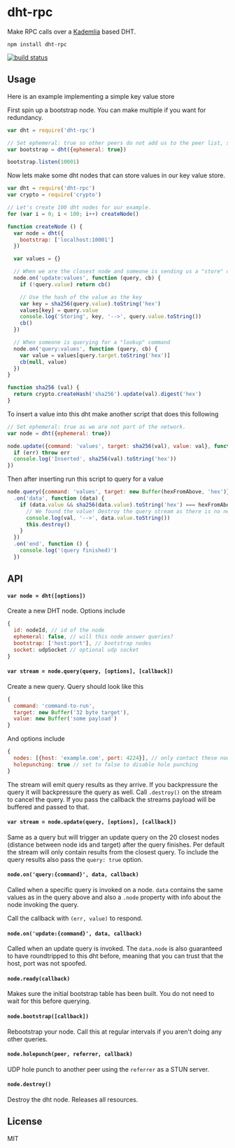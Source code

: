 # dht-rpc

Make RPC calls over a [Kademlia](https://pdos.csail.mit.edu/~petar/papers/maymounkov-kademlia-lncs.pdf) based DHT.

```
npm install dht-rpc
```
[![build status](http://img.shields.io/travis/mafintosh/dht-rpc.svg?style=flat)](http://travis-ci.org/mafintosh/dht-rpc)

## Usage

Here is an example implementing a simple key value store

First spin up a bootstrap node. You can make multiple if you want for redundancy.

``` js
var dht = require('dht-rpc')

// Set ephemeral: true so other peers do not add us to the peer list, simply bootstrap
var bootstrap = dht({ephemeral: true})

bootstrap.listen(10001)
```

Now lets make some dht nodes that can store values in our key value store.

``` js
var dht = require('dht-rpc')
var crypto = require('crypto')

// Let's create 100 dht nodes for our example.
for (var i = 0; i < 100; i++) createNode()

function createNode () {
  var node = dht({
    bootstrap: ['localhost:10001']
  })

  var values = {}

  // When we are the closest node and someone is sending us a "store" command
  node.on('update:values', function (query, cb) {
    if (!query.value) return cb()

    // Use the hash of the value as the key
    var key = sha256(query.value).toString('hex')
    values[key] = query.value
    console.log('Storing', key, '-->', query.value.toString())
    cb()
  })

  // When someone is querying for a "lookup" command
  node.on('query:values', function (query, cb) {
    var value = values[query.target.toString('hex')]
    cb(null, value)
  })
}

function sha256 (val) {
  return crypto.createHash('sha256').update(val).digest('hex')
}
```

To insert a value into this dht make another script that does this following

``` js
// Set ephemeral: true as we are not part of the network.
var node = dht({ephemeral: true})

node.update({command: 'values', target: sha256(val), value: val}, function (err, res) {
  if (err) throw err
  console.log('Inserted', sha256(val).toString('hex'))
})
```

Then after inserting run this script to query for a value

``` js
node.query({command: 'values', target: new Buffer(hexFromAbove, 'hex')})
  .on('data', function (data) {
    if (data.value && sha256(data.value).toString('hex') === hexFromAbove) {
      // We found the value! Destroy the query stream as there is no need to continue.
      console.log(val, '-->', data.value.toString())
      this.destroy()
    }
  })
  .on('end', function () {
    console.log('(query finished)')
  })
```

## API

#### `var node = dht([options])`

Create a new DHT node. Options include

``` js
{
  id: nodeId, // id of the node
  ephemeral: false, // will this node answer queries?
  bootstrap: ['host:port'], // bootstrap nodes
  socket: udpSocket // optional udp socket
}
```

#### `var stream = node.query(query, [options], [callback])`

Create a new query. Query should look like this

``` js
{
  command: 'command-to-run',
  target: new Buffer('32 byte target'),
  value: new Buffer('some payload')
}
```

And options include

``` js
{
  nodes: [{host: 'example.com', port: 4224}], // only contact these nodes
  holepunching: true // set to false to disable hole punching
}
```

The stream will emit query results as they arrive. If you backpressure the query it will backpressure the query as well.
Call `.destroy()` on the stream to cancel the query. If you pass the callback the streams payload will be buffered and passed to that.

#### `var stream = node.update(query, [options], [callback])`

Same as a query but will trigger an update query on the 20 closest nodes (distance between node ids and target) after the query finishes.
Per default the stream will only contain results from the closest query. To include the query results also pass the `query: true` option.

#### `node.on('query:{command}', data, callback)`

Called when a specific query is invoked on a node. `data` contains the same values as in the query above and also a `.node` property with info about the node invoking the query.

Call the callback with `(err, value)` to respond.

#### `node.on('update:{command}', data, callback)`

Called when an update query is invoked. The `data.node` is also guaranteed to have roundtripped to this dht before, meaning that you can trust that the host, port was not spoofed.

#### `node.ready(callback)`

Makes sure the initial bootstrap table has been built. You do not need to wait for this before querying.

#### `node.bootstrap([callback])`

Rebootstrap your node. Call this at regular intervals if you aren't doing any other queries.

#### `node.holepunch(peer, referrer, callback)`

UDP hole punch to another peer using the `referrer` as a STUN server.

#### `node.destroy()`

Destroy the dht node. Releases all resources.

## License

MIT
